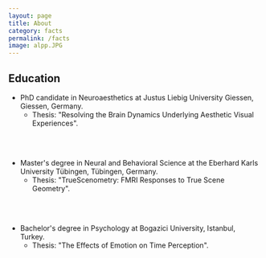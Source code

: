 ```yaml
---
layout: page
title: About
category: facts
permalink: /facts
image: alpp.JPG
---
```


## Education

+ PhD candidate in Neuroaesthetics at Justus Liebig University Giessen, Giessen, Germany.<br>
  + Thesis: "Resolving the Brain Dynamics Underlying Aesthetic Visual Experiences".
<br>
<br>

+ Master's degree in Neural and Behavioral Science at the Eberhard Karls University Tübingen, Tübingen, Germany.<br>
  + Thesis: "TrueScenometry: FMRI Responses to True Scene Geometry".
<br>
<br>

+ Bachelor's degree in Psychology at Bogazici University, Istanbul, Turkey.<br>
  + Thesis: "The Effects of Emotion on Time Perception".
